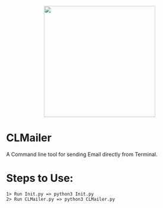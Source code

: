 <p align="center">
<img src="https://i.ibb.co/bW0FnQD/CLM-logo.png" width="300px" height="300px">
</p>

# CLMailer
A Command line tool for sending Email directly from Terminal.

# Steps to Use:
    1> Run Init.py => python3 Init.py
    2> Run CLMailer.py => python3 CLMailer.py

